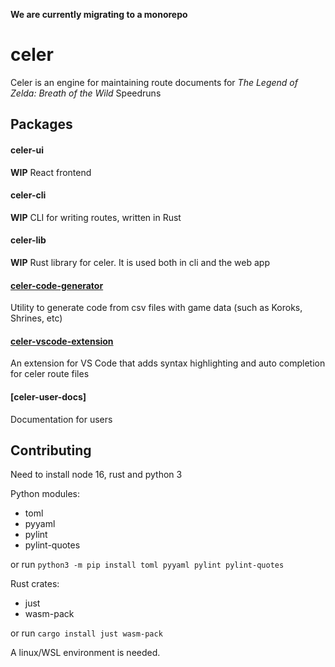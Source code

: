 **We are currently migrating to a monorepo**

# celer
Celer is an engine for maintaining route documents for *The Legend of Zelda: Breath of the Wild* Speedruns

## Packages

#### celer-ui
**WIP** React frontend

#### celer-cli
**WIP** CLI for writing routes, written in Rust

#### celer-lib
**WIP** Rust library for celer. It is used both in cli and the web app

#### [celer-code-generator](https://github.com/iTNTPiston/celer/tree/main/packages/celer-code-generator)

Utility to generate code from csv files with game data (such as Koroks, Shrines, etc)

#### [celer-vscode-extension](https://github.com/iTNTPiston/celer/tree/main/packages/celer-vscode-extension)

An extension for VS Code that adds syntax highlighting and auto completion for celer route files

#### [celer-user-docs]

Documentation for users

## Contributing

Need to install node 16, rust and python 3

Python modules:
- toml
- pyyaml
- pylint
- pylint-quotes

or run `python3 -m pip install toml pyyaml pylint pylint-quotes`

Rust crates:
- just
- wasm-pack

or run `cargo install just wasm-pack`

A linux/WSL environment is needed.
